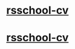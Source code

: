 # [rsschool-cv](https://oleg-melnikow.github.io/rsschool-cv/cv)
# [rsschool-cv](https://oleg-melnikow.github.io/rsschool-cv/)
